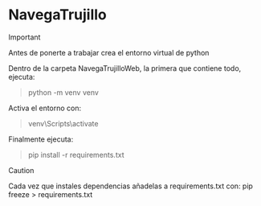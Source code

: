 # NavegaTrujillo

> [!IMPORTANT]
> Antes de ponerte a trabajar crea el entorno virtual de python

Dentro de la carpeta NavegaTrujilloWeb, la primera que contiene todo, ejecuta:
> python -m venv venv

Activa el entorno con: 
> venv\Scripts\activate

Finalmente ejecuta:
> pip install -r requirements.txt

> [!CAUTION]
> Cada vez que instales dependencias añadelas a requirements.txt con:
> pip freeze > requirements.txt

